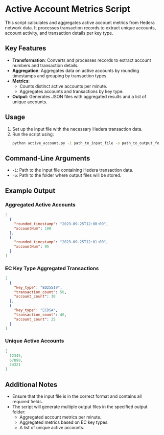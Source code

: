 # Active Account Metrics Script

This script calculates and aggregates active account metrics from Hedera network data. It processes transaction records to extract unique accounts, account activity, and transaction details per key type.

## Key Features
- **Transformation**: Converts and processes records to extract account numbers and transaction details.
- **Aggregation**: Aggregates data on active accounts by rounding timestamps and grouping by transaction types.
- **Metrics**:
  - Counts distinct active accounts per minute.
  - Aggregates accounts and transactions by key type.
- **Output**: Generates JSON files with aggregated results and a list of unique accounts.

## Usage

1. Set up the input file with the necessary Hedera transaction data.
2. Run the script using:
   ```bash
   python active_account.py -i path_to_input_file -o path_to_output_folder
   ```

## Command-Line Arguments

- `-i`: Path to the input file containing Hedera transaction data.
- `-o`: Path to the folder where output files will be stored.

## Example Output

### Aggregated Active Accounts
```json
[
  {
    "rounded_timestamp": "2023-09-25T12:00:00",
    "accountNum": 100
  },
  {
    "rounded_timestamp": "2023-09-25T12:01:00",
    "accountNum": 95
  }
]
```

### EC Key Type Aggregated Transactions
```json
[
  {
    "key_type": "ED25519",
    "transaction_count": 50,
    "account_count": 30
  },
  {
    "key_type": "ECDSA",
    "transaction_count": 40,
    "account_count": 25
  }
]
```

### Unique Active Accounts
```json
[
  12345,
  67890,
  54321
]
```

## Additional Notes
- Ensure that the input file is in the correct format and contains all required fields.
- The script will generate multiple output files in the specified output folder:
  - Aggregated account metrics per minute.
  - Aggregated metrics based on EC key types.
  - A list of unique active accounts.
